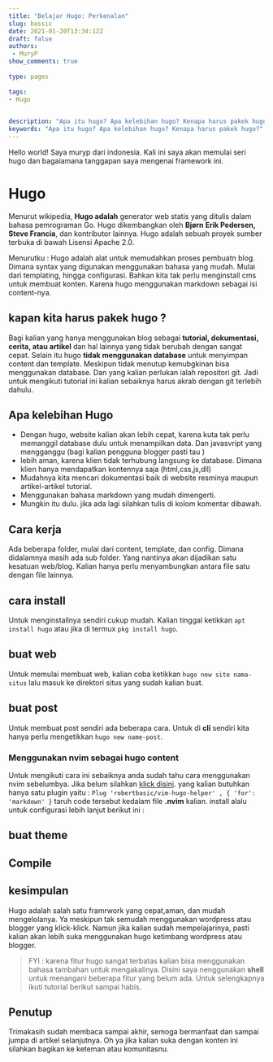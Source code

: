 ```yaml
---
title: "Belajar Hugo: Perkenalan"
slug: bassic
date: 2021-01-20T13:34:12Z
draft: false 
authors:
 - MuryP
show_comments: true 
 
type: pages 
 
tags: 
- Hugo

 
description: "Apa itu hugo? Apa kelebihan hugo? Kenapa harus pakek hugo?" 
keywords: "Apa itu hugo? Apa kelebihan hugo? Kenapa harus pakek hugo?" 
--- 
```


Hello world!
Saya muryp dari indonesia. Kali ini saya akan memulai seri hugo dan bagaiamana tanggapan saya mengenai framework ini. 

# Hugo 
Menurut wikipedia, **Hugo adalah** generator web statis yang ditulis dalam bahasa pemrograman Go. Hugo dikembangkan oleh **Bjørn Erik Pedersen, Steve Francia**, dan kontributor lainnya. Hugo adalah sebuah proyek sumber terbuka di bawah Lisensi Apache 2.0. 

Menurutku : Hugo adalah alat untuk memudahkan proses pembuatn blog. Dimana syntax yang digunakan menggunakan bahasa yang mudah. Mulai dari templating, hingga configurasi. Bahkan kita tak perlu menginstall cms untuk membuat konten. Karena hugo menggunakan markdown sebagai isi content-nya.

## kapan kita harus pakek hugo ?

Bagi kalian yang hanya menggunakan blog sebagai **tutorial, dokumentasi, cerita, atau artikel** dan hal lainnya yang tidak berubah dengan sangat cepat. Selain itu hugo **tidak menggunakan database** untuk menyimpan content dan template. Meskipun tidak menutup kemubgkinan bisa menggunakan database. Dan yang kalian perlukan ialah repositori git. Jadi untuk mengikuti tutorial ini kalian sebaiknya harus akrab dengan git terlebih dahulu.

## Apa kelebihan Hugo
- Dengan hugo, website kalian akan lebih cepat, karena kuta tak perlu memanggil database dulu untuk menampilkan data. Dan javasvript yang mengganggu (bagi kalian pengguna blogger pasti tau )
- lebih aman, karena klien tidak terhubung langsung ke database. Dimana klien hanya mendapatkan kontennya saja (html,css,js,dll)
- Mudahnya kita mencari dokumentasi baik di website resminya maupun artikel-artikel tutorial.
- Menggunakan bahasa markdown yang mudah dimengerti.
- Mungkin itu dulu. jika ada lagi silahkan tulis di kolom komentar dibawah.


## Cara kerja 

Ada beberapa folder, mulai dari content, template, dan config. Dimana didalamnya masih ada sub folder. Yang nantinya akan dijadikan satu kesatuan web/blog. Kalian hanya perlu menyambungkan antara file satu dengan file lainnya.

## cara install

Untuk menginstallnya sendiri cukup mudah. Kalian tinggal ketikkan `apt install hugo` atau jika di termux `pkg install hugo`.

## buat web

Untuk memulai membuat web, kalian coba ketikkan `hugo new site nama-situs` lalu masuk ke direktori situs yang sudah kalian buat.

## buat post

Untuk membuat post sendiri ada beberapa cara. Untuk di **cli** sendiri kita hanya perlu mengetikkan `hugo new name-post`.

### Menggunakan nvim sebagai hugo content

Untuk mengikuti cara ini sebaiknya anda sudah tahu cara menggunakan nvim sebelumbya. Jika belum silahkan [klick disini](/note/terminal/nvim/bassic). yang kalian butuhkan hanya satu plugin yaitu : `Plug 'robertbasic/vim-hugo-helper' , { 'for': 'markdown' }` taruh code tersebut kedalam file **.nvim** kalian. install alalu untuk configurasi lebih lanjut berikut ini :



## buat theme
## Compile
 

## kesimpulan 
Hugo adalah salah satu framrwork yang cepat,aman, dan mudah mengelolanya. Ya meskipun tak semudah menggunakan wordpress atau blogger yang klick-klick. Namun jika kalian sudah mempelajarinya, pasti kalian akan lebih suka menggunakan hugo ketimbang wordpress atau blogger.

> FYI : karena fitur hugo sangat terbatas kalian bisa menggunakan bahasa tambahan untuk mengakalinya. Disini saya nenggunakan **shell** untuk menangani beberapa fitur yang belum ada. Untuk selengkapnya ikuti tutorial berikut sampai habis.

## Penutup
Trimakasih sudah membaca sampai akhir, semoga bermanfaat dan sampai jumpa di artikel selanjutnya. Oh ya jika kalian suka dengan konten ini silahkan bagikan ke keteman atau komunitasnu.

